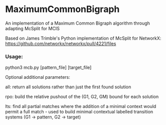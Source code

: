 # MaximumCommonBigraph
An implementation of a Maximum Common Bigraph algorithm through adapting McSplit for MCIS

Based on James Trimble's Python implementation of McSplit for NetworkX:
https://github.com/networkx/networkx/pull/4221/files

### Usage:

python3 mcb.py [pattern_file] [target_file] 

Optional additional parameters:

all: return all solutions rather than just the first found solution

rpo: build the relative pushout of the (G1, G2, GM) bound for each solution

lts: find all partial matches where the addition of a minimal context would permit a full match - used to build minimal contextual labelled transition systems (G1 -> pattern, G2 -> target)
